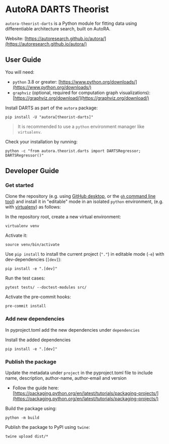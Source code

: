 # AutoRA DARTS Theorist

`autora-theorist-darts` is a Python module for fitting data using differentiable architecture 
search, built on AutoRA.

Website: [https://autoresearch.github.io/autora/](https://autoresearch.github.io/autora/)

## User Guide

You will need:

- `python` 3.8 or greater: [https://www.python.org/downloads/](https://www.python.org/downloads/)
- `graphviz` (optional, required for computation graph visualizations): 
  [https://graphviz.org/download/](https://graphviz.org/download/)

Install DARTS as part of the `autora` package:

```shell
pip install -U "autora[theorist-darts]"
```

> It is recommended to use a `python` environment manager like `virtualenv`.

Check your installation by running:
```shell
python -c "from autora.theorist.darts import DARTSRegressor; DARTSRegressor()"
```

## Developer Guide

### Get started

Clone the repository (e.g. using [GitHub desktop](https://desktop.github.com), 
or the [`gh` command line tool](https://cli.github.com)) 
and install it in "editable" mode in an isolated `python` environment, (e.g. 
with 
[virtualenv](https://virtualenv.pypa.io/en/latest/installation.html)) as follows:

In the repository root, create a new virtual environment:
```shell
virtualenv venv
```

Activate it:
```shell
source venv/bin/activate
```

Use `pip install` to install the current project (`"."`) in editable mode (`-e`) with dev-dependencies (`[dev]`):
```shell
pip install -e ".[dev]"
```

Run the test cases:
```shell
pytest tests/ --doctest-modules src/
```

Activate the pre-commit hooks:
```shell
pre-commit install
```

### Add new dependencies 

In pyproject.toml add the new dependencies under `dependencies`

Install the added dependencies
```shell
pip install -e ".[dev]"
```

### Publish the package

Update the metadata under `project` in the pyproject.toml file to include name, description, author-name, author-email and version

- Follow the guide here: [https://packaging.python.org/en/latest/tutorials/packaging-projects/](https://packaging.python.org/en/latest/tutorials/packaging-projects/)

Build the package using:
```shell
python -m build
```

Publish the package to PyPI using `twine`:
```shell
twine upload dist/*
```
